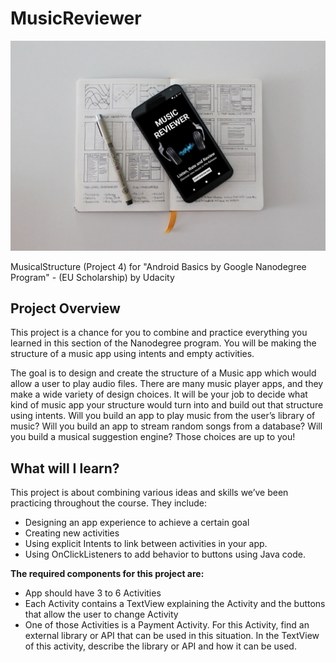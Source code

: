# MusicReviewer
![Cover](/assets/smartmockups_k7o08541.jpg)

MusicalStructure (Project 4) for "Android Basics by Google Nanodegree Program" - (EU Scholarship) by Udacity

## Project Overview
This project is a chance for you to combine and practice everything you learned in this section of the Nanodegree program. You will be making the structure of a music app using intents and empty activities.

The goal is to design and create the structure of a Music app which would allow a user to play audio files. There are many music player apps, and they make a wide variety of design choices. It will be your job to decide what kind of music app your structure would turn into and build out that structure using intents. Will you build an app to play music from the user’s library of music? Will you build an app to stream random songs from a database? Will you build a musical suggestion engine? Those choices are up to you!

## What will I learn?
This project is about combining various ideas and skills we’ve been practicing throughout the course. They include:

* Designing an app experience to achieve a certain goal
* Creating new activities
* Using explicit Intents to link between activities in your app.
* Using OnClickListeners to add behavior to buttons using Java code.

**The required components for this project are:**
* App should have 3 to 6 Activities
* Each Activity contains a TextView explaining the Activity and the buttons that allow the user to change Activity
* One of those Activities is a Payment Activity. For this Activity, find an external library or API that can be used in this situation. In the TextView of this activity, describe the library or API and how it can be used.
